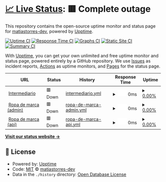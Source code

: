 # [📈 Live Status](https://demo.upptime.js.org): <!--live status--> **🟥 Complete outage**

This repository contains the open-source uptime monitor and status page for [matiastorres-dev](https://demo.upptime.js.org), powered by [Upptime](https://github.com/upptime/upptime).

[![Uptime CI](https://github.com/matiastorres-dev/status/workflows/Uptime%20CI/badge.svg)](https://github.com/matiastorres-dev/status/actions?query=workflow%3A%22Uptime+CI%22)
[![Response Time CI](https://github.com/matiastorres-dev/status/workflows/Response%20Time%20CI/badge.svg)](https://github.com/matiastorres-dev/status/actions?query=workflow%3A%22Response+Time+CI%22)
[![Graphs CI](https://github.com/matiastorres-dev/status/workflows/Graphs%20CI/badge.svg)](https://github.com/matiastorres-dev/status/actions?query=workflow%3A%22Graphs+CI%22)
[![Static Site CI](https://github.com/matiastorres-dev/status/workflows/Static%20Site%20CI/badge.svg)](https://github.com/matiastorres-dev/status/actions?query=workflow%3A%22Static+Site+CI%22)
[![Summary CI](https://github.com/matiastorres-dev/status/workflows/Summary%20CI/badge.svg)](https://github.com/matiastorres-dev/status/actions?query=workflow%3A%22Summary+CI%22)

With [Upptime](https://upptime.js.org), you can get your own unlimited and free uptime monitor and status page, powered entirely by a GitHub repository. We use [Issues](https://github.com/matiastorres-dev/status/issues) as incident reports, [Actions](https://github.com/matiastorres-dev/status/actions) as uptime monitors, and [Pages](https://demo.upptime.js.org) for the status page.

<!--start: status pages-->
<!-- This summary is generated by Upptime (https://github.com/upptime/upptime) -->
<!-- Do not edit this manually, your changes will be overwritten -->
<!-- prettier-ignore -->
| URL | Status | History | Response Time | Uptime |
| --- | ------ | ------- | ------------- | ------ |
| <img alt="" src="https://icons.duckduckgo.com/ip3/elintermediario.com.ar.ico" height="13"> [Intermediario](https://elintermediario.com.ar) | 🟥 Down | [intermediario.yml](https://github.com/matiastorres-dev/status/commits/HEAD/history/intermediario.yml) | <details><summary><img alt="Response time graph" src="./graphs/intermediario/response-time-week.png" height="20"> 0ms</summary><br><a href="https://matiastorres-dev.github.io/status/history/intermediario"><img alt="Response time 830" src="https://img.shields.io/endpoint?url=https%3A%2F%2Fraw.githubusercontent.com%2Fmatiastorres-dev%2Fstatus%2FHEAD%2Fapi%2Fintermediario%2Fresponse-time.json"></a><br><a href="https://matiastorres-dev.github.io/status/history/intermediario"><img alt="24-hour response time 0" src="https://img.shields.io/endpoint?url=https%3A%2F%2Fraw.githubusercontent.com%2Fmatiastorres-dev%2Fstatus%2FHEAD%2Fapi%2Fintermediario%2Fresponse-time-day.json"></a><br><a href="https://matiastorres-dev.github.io/status/history/intermediario"><img alt="7-day response time 0" src="https://img.shields.io/endpoint?url=https%3A%2F%2Fraw.githubusercontent.com%2Fmatiastorres-dev%2Fstatus%2FHEAD%2Fapi%2Fintermediario%2Fresponse-time-week.json"></a><br><a href="https://matiastorres-dev.github.io/status/history/intermediario"><img alt="30-day response time 0" src="https://img.shields.io/endpoint?url=https%3A%2F%2Fraw.githubusercontent.com%2Fmatiastorres-dev%2Fstatus%2FHEAD%2Fapi%2Fintermediario%2Fresponse-time-month.json"></a><br><a href="https://matiastorres-dev.github.io/status/history/intermediario"><img alt="1-year response time 730" src="https://img.shields.io/endpoint?url=https%3A%2F%2Fraw.githubusercontent.com%2Fmatiastorres-dev%2Fstatus%2FHEAD%2Fapi%2Fintermediario%2Fresponse-time-year.json"></a></details> | <details><summary><a href="https://matiastorres-dev.github.io/status/history/intermediario">0.00%</a></summary><a href="https://matiastorres-dev.github.io/status/history/intermediario"><img alt="All-time uptime 61.19%" src="https://img.shields.io/endpoint?url=https%3A%2F%2Fraw.githubusercontent.com%2Fmatiastorres-dev%2Fstatus%2FHEAD%2Fapi%2Fintermediario%2Fuptime.json"></a><br><a href="https://matiastorres-dev.github.io/status/history/intermediario"><img alt="24-hour uptime 0.00%" src="https://img.shields.io/endpoint?url=https%3A%2F%2Fraw.githubusercontent.com%2Fmatiastorres-dev%2Fstatus%2FHEAD%2Fapi%2Fintermediario%2Fuptime-day.json"></a><br><a href="https://matiastorres-dev.github.io/status/history/intermediario"><img alt="7-day uptime 0.00%" src="https://img.shields.io/endpoint?url=https%3A%2F%2Fraw.githubusercontent.com%2Fmatiastorres-dev%2Fstatus%2FHEAD%2Fapi%2Fintermediario%2Fuptime-week.json"></a><br><a href="https://matiastorres-dev.github.io/status/history/intermediario"><img alt="30-day uptime 1.38%" src="https://img.shields.io/endpoint?url=https%3A%2F%2Fraw.githubusercontent.com%2Fmatiastorres-dev%2Fstatus%2FHEAD%2Fapi%2Fintermediario%2Fuptime-month.json"></a><br><a href="https://matiastorres-dev.github.io/status/history/intermediario"><img alt="1-year uptime 10.47%" src="https://img.shields.io/endpoint?url=https%3A%2F%2Fraw.githubusercontent.com%2Fmatiastorres-dev%2Fstatus%2FHEAD%2Fapi%2Fintermediario%2Fuptime-year.json"></a></details>
| <img alt="" src="https://icons.duckduckgo.com/ip3/admin.ropademarca.com.ar.ico" height="13"> [Ropa de marca (admin)](https://admin.ropademarca.com.ar) | 🟥 Down | [ropa-de-marca-admin.yml](https://github.com/matiastorres-dev/status/commits/HEAD/history/ropa-de-marca-admin.yml) | <details><summary><img alt="Response time graph" src="./graphs/ropa-de-marca-admin/response-time-week.png" height="20"> 0ms</summary><br><a href="https://matiastorres-dev.github.io/status/history/ropa-de-marca-admin"><img alt="Response time 0" src="https://img.shields.io/endpoint?url=https%3A%2F%2Fraw.githubusercontent.com%2Fmatiastorres-dev%2Fstatus%2FHEAD%2Fapi%2Fropa-de-marca-admin%2Fresponse-time.json"></a><br><a href="https://matiastorres-dev.github.io/status/history/ropa-de-marca-admin"><img alt="24-hour response time 0" src="https://img.shields.io/endpoint?url=https%3A%2F%2Fraw.githubusercontent.com%2Fmatiastorres-dev%2Fstatus%2FHEAD%2Fapi%2Fropa-de-marca-admin%2Fresponse-time-day.json"></a><br><a href="https://matiastorres-dev.github.io/status/history/ropa-de-marca-admin"><img alt="7-day response time 0" src="https://img.shields.io/endpoint?url=https%3A%2F%2Fraw.githubusercontent.com%2Fmatiastorres-dev%2Fstatus%2FHEAD%2Fapi%2Fropa-de-marca-admin%2Fresponse-time-week.json"></a><br><a href="https://matiastorres-dev.github.io/status/history/ropa-de-marca-admin"><img alt="30-day response time 0" src="https://img.shields.io/endpoint?url=https%3A%2F%2Fraw.githubusercontent.com%2Fmatiastorres-dev%2Fstatus%2FHEAD%2Fapi%2Fropa-de-marca-admin%2Fresponse-time-month.json"></a><br><a href="https://matiastorres-dev.github.io/status/history/ropa-de-marca-admin"><img alt="1-year response time 0" src="https://img.shields.io/endpoint?url=https%3A%2F%2Fraw.githubusercontent.com%2Fmatiastorres-dev%2Fstatus%2FHEAD%2Fapi%2Fropa-de-marca-admin%2Fresponse-time-year.json"></a></details> | <details><summary><a href="https://matiastorres-dev.github.io/status/history/ropa-de-marca-admin">0.00%</a></summary><a href="https://matiastorres-dev.github.io/status/history/ropa-de-marca-admin"><img alt="All-time uptime 18.27%" src="https://img.shields.io/endpoint?url=https%3A%2F%2Fraw.githubusercontent.com%2Fmatiastorres-dev%2Fstatus%2FHEAD%2Fapi%2Fropa-de-marca-admin%2Fuptime.json"></a><br><a href="https://matiastorres-dev.github.io/status/history/ropa-de-marca-admin"><img alt="24-hour uptime 0.00%" src="https://img.shields.io/endpoint?url=https%3A%2F%2Fraw.githubusercontent.com%2Fmatiastorres-dev%2Fstatus%2FHEAD%2Fapi%2Fropa-de-marca-admin%2Fuptime-day.json"></a><br><a href="https://matiastorres-dev.github.io/status/history/ropa-de-marca-admin"><img alt="7-day uptime 0.00%" src="https://img.shields.io/endpoint?url=https%3A%2F%2Fraw.githubusercontent.com%2Fmatiastorres-dev%2Fstatus%2FHEAD%2Fapi%2Fropa-de-marca-admin%2Fuptime-week.json"></a><br><a href="https://matiastorres-dev.github.io/status/history/ropa-de-marca-admin"><img alt="30-day uptime 1.38%" src="https://img.shields.io/endpoint?url=https%3A%2F%2Fraw.githubusercontent.com%2Fmatiastorres-dev%2Fstatus%2FHEAD%2Fapi%2Fropa-de-marca-admin%2Fuptime-month.json"></a><br><a href="https://matiastorres-dev.github.io/status/history/ropa-de-marca-admin"><img alt="1-year uptime 0.00%" src="https://img.shields.io/endpoint?url=https%3A%2F%2Fraw.githubusercontent.com%2Fmatiastorres-dev%2Fstatus%2FHEAD%2Fapi%2Fropa-de-marca-admin%2Fuptime-year.json"></a></details>
| <img alt="" src="https://icons.duckduckgo.com/ip3/api.ropademarca.com.ar.ico" height="13"> [Ropa de marca (api)](https://api.ropademarca.com.ar) | 🟥 Down | [ropa-de-marca-api.yml](https://github.com/matiastorres-dev/status/commits/HEAD/history/ropa-de-marca-api.yml) | <details><summary><img alt="Response time graph" src="./graphs/ropa-de-marca-api/response-time-week.png" height="20"> 0ms</summary><br><a href="https://matiastorres-dev.github.io/status/history/ropa-de-marca-api"><img alt="Response time 0" src="https://img.shields.io/endpoint?url=https%3A%2F%2Fraw.githubusercontent.com%2Fmatiastorres-dev%2Fstatus%2FHEAD%2Fapi%2Fropa-de-marca-api%2Fresponse-time.json"></a><br><a href="https://matiastorres-dev.github.io/status/history/ropa-de-marca-api"><img alt="24-hour response time 0" src="https://img.shields.io/endpoint?url=https%3A%2F%2Fraw.githubusercontent.com%2Fmatiastorres-dev%2Fstatus%2FHEAD%2Fapi%2Fropa-de-marca-api%2Fresponse-time-day.json"></a><br><a href="https://matiastorres-dev.github.io/status/history/ropa-de-marca-api"><img alt="7-day response time 0" src="https://img.shields.io/endpoint?url=https%3A%2F%2Fraw.githubusercontent.com%2Fmatiastorres-dev%2Fstatus%2FHEAD%2Fapi%2Fropa-de-marca-api%2Fresponse-time-week.json"></a><br><a href="https://matiastorres-dev.github.io/status/history/ropa-de-marca-api"><img alt="30-day response time 0" src="https://img.shields.io/endpoint?url=https%3A%2F%2Fraw.githubusercontent.com%2Fmatiastorres-dev%2Fstatus%2FHEAD%2Fapi%2Fropa-de-marca-api%2Fresponse-time-month.json"></a><br><a href="https://matiastorres-dev.github.io/status/history/ropa-de-marca-api"><img alt="1-year response time 0" src="https://img.shields.io/endpoint?url=https%3A%2F%2Fraw.githubusercontent.com%2Fmatiastorres-dev%2Fstatus%2FHEAD%2Fapi%2Fropa-de-marca-api%2Fresponse-time-year.json"></a></details> | <details><summary><a href="https://matiastorres-dev.github.io/status/history/ropa-de-marca-api">0.00%</a></summary><a href="https://matiastorres-dev.github.io/status/history/ropa-de-marca-api"><img alt="All-time uptime 0.00%" src="https://img.shields.io/endpoint?url=https%3A%2F%2Fraw.githubusercontent.com%2Fmatiastorres-dev%2Fstatus%2FHEAD%2Fapi%2Fropa-de-marca-api%2Fuptime.json"></a><br><a href="https://matiastorres-dev.github.io/status/history/ropa-de-marca-api"><img alt="24-hour uptime 0.00%" src="https://img.shields.io/endpoint?url=https%3A%2F%2Fraw.githubusercontent.com%2Fmatiastorres-dev%2Fstatus%2FHEAD%2Fapi%2Fropa-de-marca-api%2Fuptime-day.json"></a><br><a href="https://matiastorres-dev.github.io/status/history/ropa-de-marca-api"><img alt="7-day uptime 0.00%" src="https://img.shields.io/endpoint?url=https%3A%2F%2Fraw.githubusercontent.com%2Fmatiastorres-dev%2Fstatus%2FHEAD%2Fapi%2Fropa-de-marca-api%2Fuptime-week.json"></a><br><a href="https://matiastorres-dev.github.io/status/history/ropa-de-marca-api"><img alt="30-day uptime 1.38%" src="https://img.shields.io/endpoint?url=https%3A%2F%2Fraw.githubusercontent.com%2Fmatiastorres-dev%2Fstatus%2FHEAD%2Fapi%2Fropa-de-marca-api%2Fuptime-month.json"></a><br><a href="https://matiastorres-dev.github.io/status/history/ropa-de-marca-api"><img alt="1-year uptime 0.00%" src="https://img.shields.io/endpoint?url=https%3A%2F%2Fraw.githubusercontent.com%2Fmatiastorres-dev%2Fstatus%2FHEAD%2Fapi%2Fropa-de-marca-api%2Fuptime-year.json"></a></details>

<!--end: status pages-->

[**Visit our status website →**](https://demo.upptime.js.org)

## 📄 License

- Powered by: [Upptime](https://github.com/upptime/upptime)
- Code: [MIT](./LICENSE) © [matiastorres-dev](https://demo.upptime.js.org)
- Data in the `./history` directory: [Open Database License](https://opendatacommons.org/licenses/odbl/1-0/)

